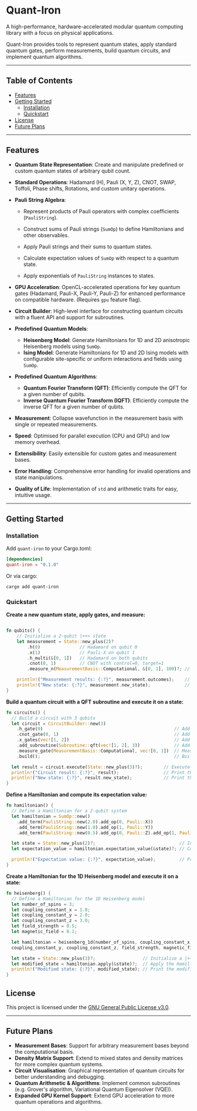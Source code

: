 # Quant-Iron

A high-performance, hardware-accelerated modular quantum computing library with a focus on physical applications.

Quant-Iron provides tools to represent quantum states, apply standard quantum gates, perform measurements, build quantum circuits, and implement quantum algorithms.

---

## Table of Contents

- [Features](#features)
- [Getting Started](#getting-started)
  - [Installation](#installation)
  - [Quickstart](#quickstart)
- [License](#license)
- [Future Plans](#future-plans)

---

## Features

- **Quantum State Representation**: Create and manipulate predefined or custom quantum states of arbitrary qubit count.

- **Standard Operations**: Hadamard (H), Pauli (X, Y, Z), CNOT, SWAP, Toffoli, Phase shifts, Rotations, and custom unitary operations.

- **Pauli String Algebra**:
  - Represent products of Pauli operators with complex coefficients (`PauliString`).

  - Construct sums of Pauli strings (`SumOp`) to define Hamiltonians and other observables.

  - Apply Pauli strings and their sums to quantum states.

  - Calculate expectation values of `SumOp` with respect to a quantum state.

  - Apply exponentials of `PauliString` instances to states.

- **GPU Acceleration**: OpenCL-accelerated operations for key quantum gates (Hadamard, Pauli-X, Pauli-Y, Pauli-Z) for enhanced performance on compatible hardware. (Requires `gpu` feature flag).

- **Circuit Builder**: High-level interface for constructing quantum circuits with a fluent API and support for subroutines.

- **Predefined Quantum Models**:
  - **Heisenberg Model**: Generate Hamiltonians for 1D and 2D anisotropic Heisenberg models using `SumOp`.
  - **Ising Model**: Generate Hamiltonians for 1D and 2D Ising models with configurable site-specific or uniform interactions and fields using `SumOp`.

- **Predefined Quantum Algorithms**:
  - **Quantum Fourier Transform (QFT)**: Efficiently compute the QFT for a given number of qubits.
  - **Inverse Quantum Fourier Transform (IQFT)**: Efficiently compute the inverse QFT for a given number of qubits.

- **Measurement**: Collapse wavefunction in the measurement basis with single or repeated measurements.

- **Speed**: Optimised for parallel execution (CPU and GPU) and low memory overhead.

- **Extensibility**: Easily extensible for custom gates and measurement bases.

- **Error Handling**: Comprehensive error handling for invalid operations and state manipulations.

- **Quality of Life**: Implementation of `std` and arithmetic traits for easy, intuitive usage.

---

## Getting Started

### Installation

Add `quant-iron` to your Cargo.toml:

```toml
[dependencies]
quant-iron = "0.1.0"
```

Or via cargo:

```bash
cargo add quant-iron
```

### Quickstart

**Create a new quantum state, apply gates, and measure:**

```rust

fn qubits() {
    // Initialise a 2-qubit |++> state
    let measurement = State::new_plus(2)?
        .h(0)               // Hadamard on qubit 0
        .x(1)               // Pauli-X on qubit 1
        .h_multi(&[0, 1])   // Hadamard on both qubits
        .cnot(0, 1)         // CNOT with control=0, target=1
        .measure_n(MeasurementBasis::Computational, &[0, 1], 100)?; // Measure both qubits 100 times

    println!("Measurement results: {:?}", measurement.outcomes);    // Print the outcomes
    println!("New state: {:?}", measurement.new_state);             // Print the new state after measurement
}
```

**Build a quantum circuit with a QFT subroutine and execute it on a state:**

```rust
fn circuits() {
  // Build a circuit with 3 qubits
  let circuit = CircuitBuilder::new(3)
    .h_gate(0)                                                  // Add a Hadamard gate on qubit 0
    .cnot_gate(0, 1)                                            // Add a CNOT gate with control=0 and target=1
    .x_gates(vec![1, 2])                                        // Add Pauli-X gates on qubits 1 and 2
    .add_subroutine(Subroutine::qft(vec![1, 2], 3))             // Add a QFT subroutine on qubits 1 and 2 for the 3 qubit system
    .measure_gate(MeasurementBasis::Computational, vec![0, 1])  // Measure qubits 0 and 1
    .build();                                                   // Build the circuit

  let result = circuit.execute(State::new_plus(3)?);        // Execute the circuit on the |++> state
  println!("Circuit result: {:?}", result);                 // Print the result of the circuit execution
  println!("New state: {:?}", result.new_state);            // Print the new state after execution
}
```

**Define a Hamiltonian and compute its expectation value:**

```rust
fn hamiltonian() {
  // Define a Hamiltonian for a 2-qubit system
  let hamiltonian = SumOp::new()                                              // 2 X_0 + Y_1 + 0.5 Z_0 X_1
    .add_term(PauliString::new(2.0).add_op(0, Pauli::X))                      // 2X_0
    .add_term(PauliString::new(1.0).add_op(1, Pauli::Y))                      // Y_1
    .add_term(PauliString::new(0.5).add_op(0, Pauli::Z).add_op(1, Pauli::X)); // 0.5Z_0 X_1

  let state = State::new_plus(2)?;                                // Initialise a |++> state
  let expectation_value = hamiltonian.expectation_value(&state)?; // Compute the expectation value for the given state

  println!("Expectation value: {:?}", expectation_value);         // Print the expectation value for the Hamiltonian
}
```

**Create a Hamiltonian for the 1D Heisenberg model and execute it on a state:**

```rust
fn heisenberg() {
  // Define a Hamiltonian for the 1D Heisenberg model
  let number_of_spins = 3;
  let coupling_constant_x = 1.0;
  let coupling_constant_y = 2.0;
  let coupling_constant_z = 3.0;
  let field_strength = 0.5;
  let magnetic_field = 0.1;

  let hamiltonian = heisenberg_1d(number_of_spins, coupling_constant_x, 
  coupling_constant_y, coupling_constant_z, field_strength, magnetic_field)?;

  let state = State::new_plus(3)?;                  // Initialise a |+++> state
  let modified_state = hamiltonian.apply(&state)?;  // Apply the Hamiltonian to the state
  println!("Modified state: {:?}", modified_state); // Print the modified state
}
```

## License

This project is licensed under the [GNU General Public License v3.0](https://www.gnu.org/licenses/gpl-3.0.en.html).

---

## Future Plans

- **Measurement Bases**: Support for arbitrary measurement bases beyond the computational basis.
- **Density Matrix Support**: Extend to mixed states and density matrices for more complex quantum systems.
- **Circuit Visualisation**: Graphical representation of quantum circuits for better understanding and debugging.
- **Quantum Arithmetic & Algorithms**: Implement common subroutines (e.g. Grover's algorithm, Variational Quantum Eigensolver (VQE)).
- **Expanded GPU Kernel Support**: Extend GPU acceleration to more quantum operations and algorithms.
